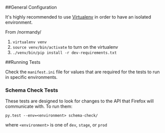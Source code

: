 ##General Configuration

It's highly recommended to use [Virtualenv](https://virtualenv.pypa.io/en/latest/)
in order to have an isolated environment.

From /normandy/

1. `virtualenv venv`
2. `source venv/bin/activate` to turn on the virtualenv
2. `./venv/bin/pip install -r dev-requirements.txt`

##Running Tests

Check the `manifest.ini` file for values that are required for the tests to run
in specific environments.

### Schema Check Tests

These tests are designed to look for changes to the API that Firefox will
communicate with. To run them:

`py.test --env=<environment> schema-check/`

where `<environment>` is one of `dev`, `stage`, or `prod`
